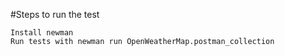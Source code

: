

#Steps to run the test

    Install newman
    Run tests with newman run OpenWeatherMap.postman_collection

